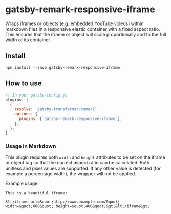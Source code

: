 # gatsby-remark-responsive-iframe

Wraps iframes or objects (e.g. embedded YouTube videos) within markdown files in a responsive elastic container with a fixed aspect ratio. This ensures that the iframe or object will scale proportionally and to the full width of its container.

## Install

`npm install --save gatsby-remark-responsive-iframe`

## How to use

```javascript
// In your gatsby-config.js
plugins: [
  {
    resolve: `gatsby-transformer-remark`,
    options: {
      plugins: [`gatsby-remark-responsive-iframe`],
    },
  },
]
```

### Usage in Markdown

This plugin requires both `width` and `height` attributes to be set on the iframe or object tag so that the correct aspect ratio can be calculated. Both unitless and pixel values are supported. If any other value is detected (for example a percentage width), the wrapper will not be applied.

Example usage:

    This is a beautiful iframe:

    &lt;iframe url=&quot;http://www.example.com/&quot; width=&quot;600&quot; height=&quot;400&quot;&gt;&lt;/iframe&gt;
